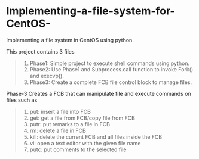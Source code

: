 # Implementing-a-file-system-for-CentOS-
Implementing a file system in CentOS using python.

This project contains 3 files 
 > 1. Phase1: Simple project to execute shell commands using python.
 > 2. Phase2: Use Phase1 and Subprocess.call function to invoke Fork() and execvp().
 > 3. Phase3: Create a complete FCB file control block to manage files.

Phase-3 Creates a FCB that can manipulate file and execute commands on files such as
  > 1. put: insert a file into FCB
  > 2. get: get a file from FCB/copy file from FCB 
  > 3. putr: put remarks to a file in FCB
  > 4. rm: delete a file in FCB
  > 5. kill: delete the current FCB and all files inside the FCB
  > 6. vi: open a text editor with the given file name
  > 7. putc: put comments to the selected file
